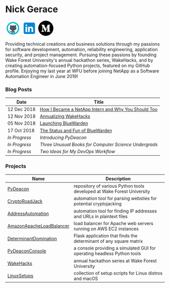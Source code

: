 # Nick Gerace

[<img src="icon_github.png"/>](https://github.com/nickgerace)
[<img src="icon_linkedin.png"/>](https://linkedin.com/in/nickgerace)
[<img src="icon_medium.png"/>](https://medium.com/@nickgerace)

Providing technical creations and business solutions through my passions for software development, automation, reliability engineering, application security, and project management. Pursuing these passions by founding Wake Forest University's annual hackathon series, WakeHacks, and by creating automation-focused Python projects, featured on my GitHub profile. Enjoying my last year at WFU before joining NetApp as a Software Automation Engineer in June 2019!

### Blog Posts

Date | Title
--|--
12 Dec 2018 | [How I Became a NetApp Intern and Why You Should Too](https://medium.com/@nickgerace/how-i-became-a-netapp-intern-and-why-you-should-too-9639d0a8e265)
12 Nov 2018 | [Annualizing WakeHacks](https://medium.com/@nickgerace/annualizing-wakehacks-b1fd8e8c99bf)
05 Nov 2018 | [Launching BlueWarden](https://medium.com/@nickgerace/introducing-bluewarden-1-0-9c0809aee586)
17 Oct 2018 | [The Status and Fun of BlueWarden](https://medium.com/@nickgerace/the-status-and-fun-of-bluewarden-ef7fbfcc09f1)
*In Progress* | *Introducing PyDeacon*
*In Progress* | *Three Unusual Books for Computer Science Undergrads*
*In Progress* | *Two Ideas for My DevOps Workflow*

### Projects

Name | Description
--|--
[PyDeacon](https://github.com/nickgerace/PyDeacon) | repository of various Python tools developed at Wake Forest University
[CryptoRoadJack](https://github.com/nickgerace/PyDeacon/tree/master/cryptoroadjack) | automation tool for parsing websties for potential cryptojacking
[AddressAutomation](https://github.com/nickgerace/PyDeacon/tree/master/address_automation) | automation tool for finding IP addresses and URLs in plaintext files
[AmazonApacheLoadBalancer](https://github.com/nickgerace/AmazonApacheLoadBalancer) | load balancer for Apache web servers running on AWS EC2 instances
[DeterminantDomination](https://github.com/nickgerace/PyDeacon/tree/master/determinant_domination) | Flask application that finds the determinant of any square matrix
[PyDeaconConsole](https://github.com/nickgerace/PyDeacon) | a console providing a simulated GUI for operating headless Python tools
[WakeHacks](https://acm.cs.wfu.edu) | annual hackathon series at Wake Forest University
[LinuxSetups](https://github.com/nickgerace/LinuxSetups) | collection of setup scripts for Linux distros and macOS
